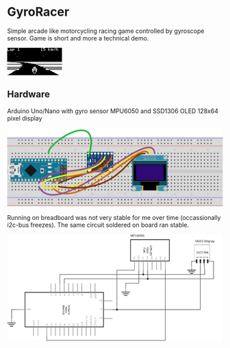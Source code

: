 # GyroRacer
Simple arcade like motorcycling racing game controlled by gyroscope sensor. Game is short and more a technical demo.

![screenshot](/assets/images/Screenshot.png) 

## Hardware
Arduino Uno/Nano with gyro sensor MPU6050 and SSD1306 OLED 128x64 pixel display

![breadboard](/assets/images/Breadboard.svg) 

Running on breadboard was not very stable for me over time (occassionally i2c-bus freezes). The same circuit soldered on board ran stable.

![schema](/assets/images/Schema.svg) 

